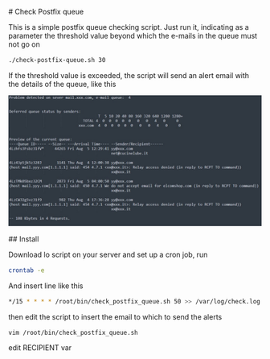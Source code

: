 # Check Postfix queue

This is a simple postfix queue checking script. Just run it, indicating as a parameter the threshold value beyond which the e-mails in the queue must not go on

```bash
./check-postfix-queue.sh 30
```

If the threshold value is exceeded, the script will send an alert email with the details of the queue, like this

![](https://github.com/Ivanhoe-wq/check-postfix-queue/blob/main/screenshot.jpg)

## Install

Download lo script on your server and set up a cron job, run

```bash
crontab -e
```

And insert line like this

```bash
*/15 * * * * /root/bin/check_postfix_queue.sh 50 >> /var/log/check.log 2>&1
```

then edit the script to insert the email to which to send the alerts

```bash
vim /root/bin/check_postfix_queue.sh
```

edit RECIPIENT var
